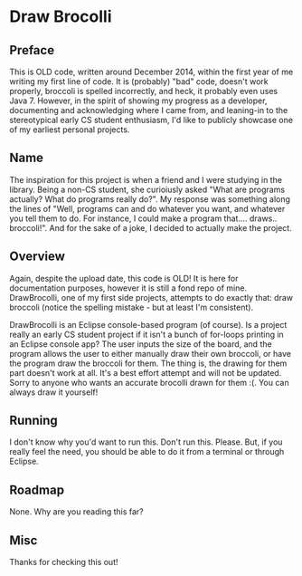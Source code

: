 # Draw Brocolli
## Preface
This is OLD code, written around December 2014, within the first year of me writing my first line of code. It is (probably) "bad" code, doesn't work properly, broccoli is spelled incorrectly, and heck, it probably even uses Java 7. However, in the spirit of showing my progress as a developer, documenting and acknowledging where I came from, and leaning-in to the stereotypical early CS student enthusiasm, I'd like to publicly showcase one of my earliest personal projects.

## Name
The inspiration for this project is when a friend and I were studying in the library. Being a non-CS student, she curioiusly asked "What are programs actually? What do programs really do?". My response was something along the lines of "Well, programs can and do whatever you want, and whatever you tell them to do. For instance, I could make a program that.... draws.. broccoli!". And for the sake of a joke, I decided to actually make the project. 

## Overview
Again, despite the upload date, this code is OLD! It is here for documentation purposes, however it is still a fond repo of mine. DrawBrocolli, one of my first side projects, attempts to do exactly that: draw broccoli (notice the spelling mistake - but at least I'm consistent). 

DrawBrocolli is an Eclipse console-based program (of course). Is a project really an early CS student project if it isn't a bunch of for-loops printing in an Eclipse console app? The user inputs the size of the board, and the program allows the user to either manually draw their own broccoli, or have the program draw the broccoli for them. The thing is, the drawing for them part doesn't work at all. It's a best effort attempt and will not be updated. Sorry to anyone who wants an accurate brocolli drawn for them :(. You can always draw it yourself!

## Running
I don't know why you'd want to run this. Don't run this. Please. But, if you really feel the need, you should be able to do it from a terminal or through Eclipse.

## Roadmap
None. Why are you reading this far?

## Misc
Thanks for checking this out!
